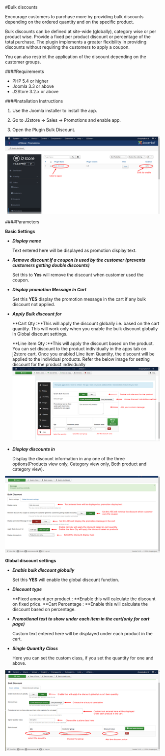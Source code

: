 #Bulk discounts

Encourage customers to purchase more by providing bulk discounts depending on the ordered quantity and on the specific product.

Bulk discounts can be defined at site-wide (globally), category wise or per product wise. Provide a fixed per product discount or percentage of the total purchase. The plugin implements a greater flexibility in providing discounts without requiring the customers to apply a coupon.

You can also restrict the application of the discount depending on the customer groups.

####Requirements

* PHP 5.4 or higher
* Joomla 3.3 or above
* J2Store 3.2.x or above

####Installation Instructions

1. Use the Joomla installer to install the app.

2. Go to J2store -> Sales -> Promotions and enable app.

3. Open the Plugin Bulk Discount.

 ![](./assets/images/bulkdiscount_enable.png)

####Parameters

**Basic Settings**

* ***Display name***

     Text entered here will be displayed as promotion display text.

* ***Remove discount if a coupon is used by the customer (prevents customers getting double discounts)***

     Set this to **Yes** will remove the discount when customer used the coupon.

* ***Display promotion Message In Cart***

     Set this **YES** display the promotion message in the cart if any bulk discount not applied.

* ***Apply Bulk discount for***

  **Cart Qty :**This will apply the discount globally i.e. based on the cart quantity. This will work only when you enable the bulk discount globally in Global discount settings.
  
  **Line item Qty :**This will apply the discount based on the product. You can set discount to the product individually in the apps tab on j2store cart. Once you enabled Line item Quantity, the discount will be applied to the individual products.
   Refer the below image for setting discount for the product individually
   ![](./assets/images/bulkdiscount_product.png)

* ***Display discounts in***

     Display the discount information in any one of the three options(Products view only, Category view only, Both product and category view).
     
 ![](./assets/images/bulkdiscount_basic.png)
     
**Global discount settings**

* ***Enable bulk discount globally***

     Set this **YES** will enable the global discount function.
     
* ***Discount type***

     **Fixed amount per product : **Enable this will calculate the discount on fixed price.
     **Cart Percentage : **Enable this will calculate the discount based on percentage.
     
* ***Promotional text to show under each item in the cart(only for cart page)***

     Custom text entered here will be displayed under each product in the cart.
     
* ***Single Quantity Class***

     Here you can set the custom class, if you set the quantity for one and above.
     
 ![](./assets/images/bulkdiscount_global.png)